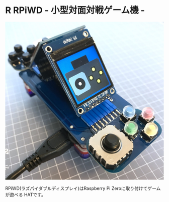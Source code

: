 # R RPiWD - 小型対面対戦ゲーム機 -

<img src="https://github.com/KimiakiK/RPiWD/blob/master/Document/Photo/PCB/RPiWD_Left.jpg" width="600">

RPiWD(ラズパイダブルディスプレイ)はRaspberry Pi Zeroに取り付けてゲームが遊べる HATです。
